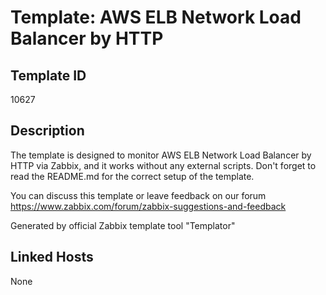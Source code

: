 # Template: AWS ELB Network Load Balancer by HTTP

## Template ID
10627

## Description
The template is designed to monitor AWS ELB Network Load Balancer by HTTP via Zabbix, and it works without any external scripts.
Don't forget to read the README.md for the correct setup of the template.

You can discuss this template or leave feedback on our forum https://www.zabbix.com/forum/zabbix-suggestions-and-feedback

Generated by official Zabbix template tool "Templator"

## Linked Hosts
None

